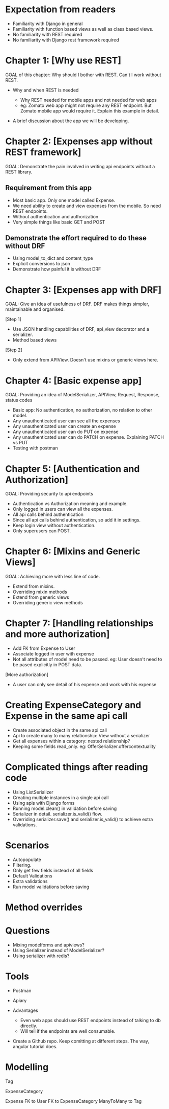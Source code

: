 # Expectation from readers

* Familiarity with Django in general
* Familiarity with function based views as well as class based views.
* No familiarity with REST required
* No familiarity with Django rest framework required


# Chapter 1: [Why use REST]

GOAL of this chapter: Why should I bother with REST. Can't I work without REST.

* Why and when REST is needed
	* Why REST needed for mobile apps and not needed for web apps
	* eg: Zomato web app might not require any REST endpoint. But Zomato mobile app would require it. Explain this example in detail.

* A brief discussion about the app we will be developing.


# Chapter 2: [Expenses app without REST framework]

GOAL: Demonstrate the pain involved in writing api endpoints without a REST library.

## Requirement from this app

* Most basic app. Only one model called Expense.
* We need ability to create and view expenses from the mobile. So need REST endpoints.
* Without authentication and authorization
* Very simple things like basic GET and POST

## Demonstrate the effort required to do these without DRF

* Using model_to_dict and content_type
* Explicit conversions to json
* Demonstrate how painful it is without DRF

# Chapter 3: [Expenses app with DRF]

GOAL: Give an idea of usefulness of DRF. DRF makes things simpler, maintainable and organised.

[Step 1]
* Use JSON handling capabilities of DRF, api_view decorator and a serializer.
* Method based views

[Step 2]
* Only extend from APIView. Doesn't use mixins or generic views here.

# Chapter 4: [Basic expense app]

GOAL: Providing an idea of ModelSerializer, APIView, Request, Response, status codes

* Basic app: No authentication, no authorization, no relation to other model.
* Any unauthenticated user can see all the expenses
* Any unauthenticated user can create an expense
* Any unauthenticated user can do PUT on expense
* Any unauthenticated user can do PATCH on expense. Explaining PATCH vs PUT
* Testing with postman

# Chapter 5: [Authentication and Authorization]

GOAL: Providing security to api endpoints

* Authentication vs Authorization meaning and example.
* Only logged in users can view all the expenses.
* All api calls behind authentication
* Since all api calls behind authentication, so add it in settings.
* Keep login view without authentication.
* Only superusers can POST.

# Chapter 6: [Mixins and Generic Views]

GOAL: Achieving more with less line of code.

* Extend from mixins.
* Overriding mixin methods
* Extend from generic views
* Overriding generic view methods

# Chapter 7: [Handling relationships and more authorization]

* Add FK from Expense to User
* Associate logged in user with expense
* Not all attributes of model need to be passed. eg: User doesn't need to be pased explicitly in POST data.

[More authorization]
* A user can only see detail of his expense and work with his expense

# Creating ExpenseCategory and Expense in the same api call

* Create associated object in the same api call
* Api to create many to many relationship: View without a serializer
* Get all expenses within a category: nested relationship?
* Keeping some fields read_only. eg: OfferSerializer.offercontextuality

# Complicated things after reading code

* Using ListSerializer
* Creating multiple instances in a single api call
* Using apis with Django forms
* Running model.clean() in validation before saving
* Serializer in detail. serializer.is_valid() flow.
* Overriding serializer.save() and serializer.is_valid() to achieve extra validations.

# Scenarios

* Autopopulate
* Filtering.
* Only get few fields instead of all fields
* Default Validations
* Extra validations
* Run model validations before saving

# Method overrides

# Questions

* Mixing modelforms and apiviews?
* Using Serializer instead of ModelSerializer?
* Using serializer with redis?

# Tools

* Postman
* Apiary

* Advantages
	* Even web apps should use REST endpoints instead of talking to db directly.
	* Will tell if the endpoints are well consumable.
* Create a Github repo. Keep comitting at different steps. The way, angular tutorial does.


# Modelling

Tag

ExpenseCategory

Expense
	FK to User
	FK to ExpenseCategory
	ManyToMany to Tag
